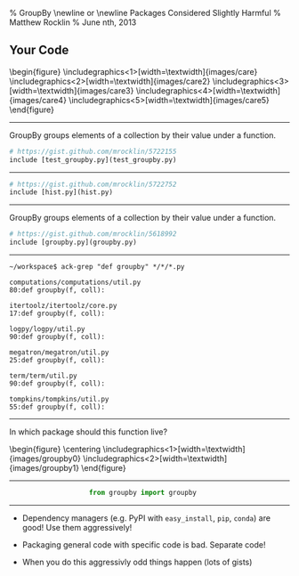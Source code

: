 % GroupBy \newline or \newline Packages Considered Slightly Harmful
% Matthew Rocklin
% June nth, 2013

Your Code
---------

\begin{figure}
\includegraphics<1>[width=\textwidth]{images/care}
\includegraphics<2>[width=\textwidth]{images/care2}
\includegraphics<3>[width=\textwidth]{images/care3}
\includegraphics<4>[width=\textwidth]{images/care4}
\includegraphics<5>[width=\textwidth]{images/care5}
\end{figure}


-------

GroupBy groups elements of a collection by their value under a function.

~~~~~~~~~~~Python
# https://gist.github.com/mrocklin/5722155
include [test_groupby.py](test_groupby.py)
~~~~~~~~~~~


-------

~~~~~~~~~~~Python
# https://gist.github.com/mrocklin/5722752
include [hist.py](hist.py)
~~~~~~~~~~~

-------

GroupBy groups elements of a collection by their value under a function.

~~~~~~~~~~~Python
# https://gist.github.com/mrocklin/5618992
include [groupby.py](groupby.py)
~~~~~~~~~~~


------------------------------

    ~/workspace$ ack-grep "def groupby" */*/*.py 

    computations/computations/util.py
    80:def groupby(f, coll):

    itertoolz/itertoolz/core.py
    17:def groupby(f, coll):

    logpy/logpy/util.py
    90:def groupby(f, coll):

    megatron/megatron/util.py
    25:def groupby(f, coll):

    term/term/util.py
    90:def groupby(f, coll):

    tompkins/tompkins/util.py
    55:def groupby(f, coll):

-------------------------------------------

In which package should this function live?

\begin{figure}
\centering
\includegraphics<1>[width=\textwidth]{images/groupby0}
\includegraphics<2>[width=\textwidth]{images/groupby1}
\end{figure}

-------------------------------------------

~~~~~~~~~~~~~Python
                    from groupby import groupby
~~~~~~~~~~~~~

-------------------------------------------

*   Dependency managers (e.g. PyPI with `easy_install`, `pip`, `conda`) are good!  Use them aggressively!

*   Packaging general code with specific code is bad.  Separate code!

*   When you do this aggressivly odd things happen (lots of gists)
